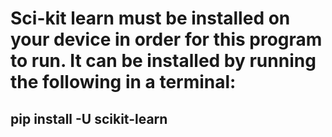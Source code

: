 # Sci-kit learn must be installed on your device in order for this program to run. It can be installed by running the following in a terminal:
## pip install -U scikit-learn